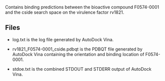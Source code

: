 Contains binding predictions between the bioactive compound F0574-0001 and the cside search space on the virulence factor rv1821.

## Files

- log.txt is the log file generated by AutoDock Vina.

- rv1821_F0574-0001_cside.pdbqt is the PDBQT file generated by AutoDock Vina containing the orientation and binding location of F0574-0001.

- stdoe.txt is the combined STDOUT and STDERR output of AutoDock Vina.

